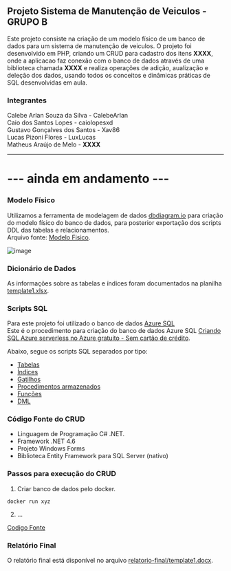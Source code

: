 ## Projeto Sistema de Manutenção de Veiculos - GRUPO B

Este projeto consiste na criação de um modelo físico de um banco de dados para um sistema de manutenção de veiculos.
O projeto foi desenvolvido em PHP, criando um CRUD para cadastro dos itens **XXXX**, onde a aplicacao faz conexão com o banco de dados através de uma biblioteca chamada **XXXX** e realiza operações de adição, aualização e deleção dos dados, usando todos os conceitos e dinâmicas práticas de SQL desenvolvidas em aula.

### Integrantes
Calebe Arlan Souza da Silva - CalebeArlan<br>
Caio dos Santos Lopes - caiolopesxd<br>
Gustavo Gonçalves dos Santos - Xav86<br>
Lucas Pizoni Flores - LuxLucas<br>
Matheus Araújo de Melo - **XXXX**

---
# --- ainda em andamento ---

### Modelo Físico
Utilizamos a ferramenta de modelagem de dados [dbdiagram.io](https://dbdiagram.io/) para criação do modelo físico do banco de dados, para posterior exportação dos scripts DDL das tabelas e relacionamentos.<br>
Arquivo fonte: [Modelo Fisico](https://dbdiagram.io/d/683653e36980ade2ebc12adc).<br>

![image](https://github.com/jlsilva01/projeto_final_bd2_satc_2023/assets/484662/1fefa9fd-868c-4209-8cc5-d32cd73fa46d)
  
### Dicionário de Dados
As informações sobre as tabelas e índices foram documentados na planilha [template1.xlsx](dicionario_dados/template1.xlsx).

### Scripts SQL
Para este projeto foi utilizado o banco de dados [Azure SQL](https://azure.microsoft.com/pt-br/products/azure-sql/database) <br>
Este é o procedimento para criação do banco de dados Azure SQL [Criando SQL Azure serverless no Azure gratuito - Sem cartão de crédito](https://github.com/jlsilva01/sql-azure-satc).

Abaixo, segue os scripts SQL separados por tipo:
+ [Tabelas](scripts/ddl/tabelas)
+ [Índices](scripts/ddl/indices)
+ [Gatilhos](scripts/ddl/gatilhos)
+ [Procedimentos armazenados](scripts/ddl/procedimentos-armazenados)
+ [Funções](scripts/ddl/funcoes)
+ [DML](scripts/dml)

### Código Fonte do CRUD
- Linguagem de Programação C# .NET.<br>
- Framework .NET 4.6
- Projeto Windows Forms
- Biblioteca Entity Framework para SQL Server (nativo)

### Passos para execução do CRUD

1. Criar banco de dados pelo docker.
```
docker run xyz
```
2. ...
   

[Codigo Fonte](crud/)

### Relatório Final
O relatório final está disponível no arquivo [relatorio-final/template1.docx](relatorio/template1.docx).
